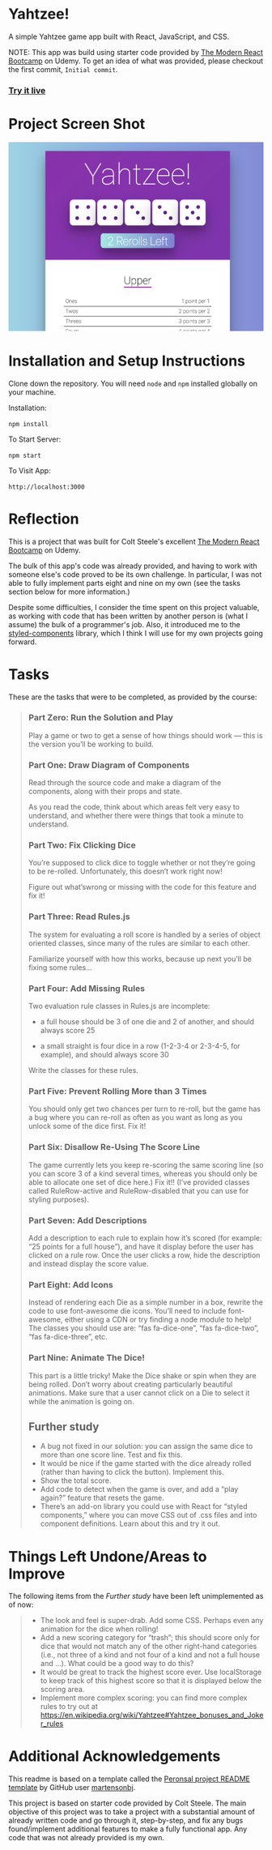 # Yahtzee!

A simple Yahtzee game app built with React, JavaScript, and CSS.

NOTE: This app was build using starter code provided by [The Modern React Bootcamp](https://www.udemy.com/course/modern-react-bootcamp) on Udemy. To get an idea of what was provided, please checkout the first commit, `Initial commit`.

### [Try it live](https://andrewhuntington.github.io/react-yahtzee/)

# Project Screen Shot

![Screenshot of Yahtzee App](/other/screenshot.png "Yahtzee App")

# Installation and Setup Instructions

Clone down the repository. You will need `node` and `npm` installed globally on your machine.

Installation:

`npm install`

To Start Server:

`npm start`

To Visit App:

`http://localhost:3000`

# Reflection

This is a project that was built for Colt Steele's excellent [The Modern React Bootcamp](https://www.udemy.com/course/modern-react-bootcamp) on Udemy.

The bulk of this app's code was already provided, and having to work with someone else's code proved to be its own challenge.
In particular, I was not able to fully implement parts eight and nine on my own (see the tasks section below for more information.)

Despite some difficulties, I consider the time spent on this project valuable, as working with code that has been written by another person is (what I assume) the bulk of a programmer's job. Also, it introduced me to the [styled-components](https://styled-components.com) library, which I think I will use for my own projects going forward.

# Tasks

These are the tasks that were to be completed, as provided by the course:

> ### Part Zero: Run the Solution and Play
>
> Play a game or two to get a sense of how things should work — this is the version you’ll be working to build.
>
> ### Part One: Draw Diagram of Components
>
> Read through the source code and make a diagram of the components, along with their props and state.
>
> As you read the code, think about which areas felt very easy to understand, and whether there were things that took a minute to understand.
>
> ### Part Two: Fix Clicking Dice
>
> You’re supposed to click dice to toggle whether or not they’re going to be re-rolled. Unfortunately, this doesn’t work right now!
>
> Figure out what’swrong or missing with the code for this feature and fix it!
>
> ### Part Three: Read Rules.js
>
> The system for evaluating a roll score is handled by a series of object oriented classes, since many of the rules are similar to each other.
>
> Familiarize yourself with how this works, because up next you’ll be fixing some rules…
>
> ### Part Four: Add Missing Rules
>
> Two evaluation rule classes in Rules.js are incomplete:
>
> - a full house should be 3 of one die and 2 of another, and should always score 25
>
> - a small straight is four dice in a row (1-2-3-4 or 2-3-4-5, for example), and should always score 30
>
> Write the classes for these rules.
>
> ### Part Five: Prevent Rolling More than 3 Times
>
> You should only get two chances per turn to re-roll, but the game has a bug where you can re-roll as often as you want as long as you unlock some of the dice first. Fix it!
>
> ### Part Six: Disallow Re-Using The Score Line
>
> The game currently lets you keep re-scoring the same scoring line (so you can score 3 of a kind several times, whereas you should only be able to allocate one set of dice here.) Fix it!! (I’ve provided classes called RuleRow-active and RuleRow-disabled that you can use for styling purposes).
>
> ### Part Seven: Add Descriptions
>
> Add a description to each rule to explain how it’s scored (for example: “25 points for a full house”), and have it display before the user has clicked on a rule row. Once the user clicks a row, hide the description and instead display the score value.
>
> ### Part Eight: Add Icons
>
> Instead of rendering each Die as a simple number in a box, rewrite the code to use font-awesome die icons. You’ll need to include font-awesome, either using a CDN or try finding a node module to help! The classes you should use are: “fas fa-dice-one”, “fas fa-dice-two”, “fas fa-dice-three”, etc.
>
> ### Part Nine: Animate The Dice!
>
> This part is a little tricky! Make the Dice shake or spin when they are being rolled. Don’t worry about creating particularly beautiful animations. Make sure that a user cannot click on a Die to select it while the animation is going on.
>
> ## Further study
>
> - A bug not fixed in our solution: you can assign the same dice to more than one score line. Test and fix this.
> - It would be nice if the game started with the dice already rolled (rather than having to click the button). Implement this.
> - Show the total score.
> - Add code to detect when the game is over, and add a “play again?” feature that resets the game.
> - There’s an add-on library you could use with React for “styled components,” where you can move CSS out of .css files and into component definitions. Learn about this and try it out.

# Things Left Undone/Areas to Improve

The following items from the _Further study_ have been left unimplemented as of now:

> - The look and feel is super-drab. Add some CSS. Perhaps even any animation for the dice when rolling!
> - Add a new scoring category for “trash”; this should score only for dice that would not match any of the other right-hand categories (i.e., not three of a kind and not four of a kind and not a full house and …). What could be a good way to do this?
> - It would be great to track the highest score ever. Use localStorage to keep track of this highest score so that it is displayed below the scoring area.
> - Implement more complex scoring: you can find more complex rules to try out at https://en.wikipedia.org/wiki/Yahtzee#Yahtzee_bonuses_and_Joker_rules

# Additional Acknowledgements

This readme is based on a template called the [Peronsal project README template](https://gist.github.com/martensonbj/6bf2ec2ed55f5be723415ea73c4557c4) by GitHub user [martensonbj](https://gist.github.com/martensonbj).

This project is based on starter code provided by Colt Steele. The main objective of this project was to
take a project with a substantial amount of already written code and go through it, step-by-step,
and fix any bugs found/implement additional features to make a fully functional app.
Any code that was not already provided is my own.
